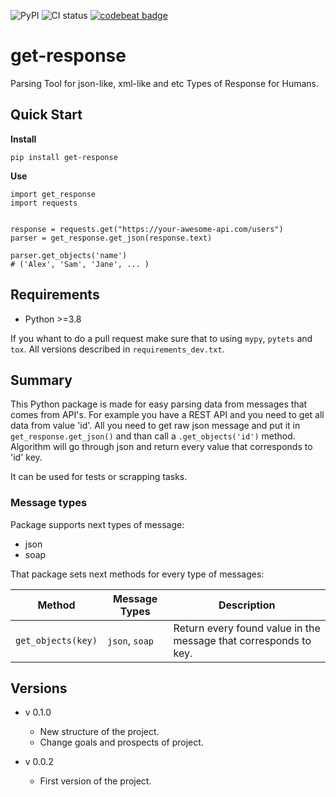 ![PyPI](https://img.shields.io/pypi/v/get-response)
![CI status](https://github.com/skv0zsneg/get-response/actions/workflows/get-response-tox.yml/badge.svg)
[![codebeat badge](https://codebeat.co/badges/6c135ed9-2c57-4ba3-980b-1bb9c9a2c83b)](https://codebeat.co/projects/github-com-skvozsneg-get-response-main)
# get-response
 Parsing Tool for json-like, xml-like and etc Types of Response for Humans.
 
## Quick Start
**Install**

```pip install get-response```

**Use**
```
import get_response
import requests


response = requests.get("https://your-awesome-api.com/users")
parser = get_response.get_json(response.text)

parser.get_objects('name')
# ('Alex', 'Sam', 'Jane', ... )
```

## Requirements 
- Python >=3.8

If you whant to do a pull request make sure that to using `mypy`,  `pytets` and `tox`. All versions described in `requirements_dev.txt`.

## Summary
This Python package is made for easy parsing data from messages that comes from API's. For example you have a REST API and you need to get all data from value 'id'. All you need to get raw json message and put it in `get_response.get_json()` and than call a `.get_objects('id')` method. Algorithm will go through json and return every value that corresponds to 'id' key.

It can be used for tests or scrapping tasks.

### Message types

Package supports next types of message:
- json
- soap

That package sets next methods for every type of messages:

| Method | Message Types | Description |
| --- | --- | --- |
| `get_objects(key)` | `json`, `soap` | Return every found value in the message that corresponds to key. | 

## Versions
- v 0.1.0
	- New structure of the project.
	- Change goals and prospects of project.

- v 0.0.2
	- First version of the project.
